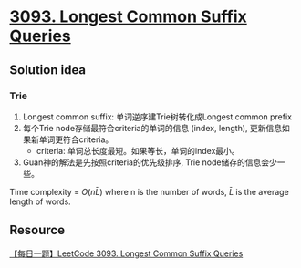 # [3093. Longest Common Suffix Queries](https://leetcode.com/problems/longest-common-suffix-queries/description/)

## Solution idea
### Trie
1. Longest common suffix: 单词逆序建Trie树转化成Longest common prefix
2. 每个Trie node存储最符合criteria的单词的信息 (index, length), 更新信息如果新单词更符合criteria。
    - criteria: 单词总长度最短。如果等长，单词的index最小。
3. Guan神的解法是先按照criteria的优先级排序, Trie node储存的信息会少一些。

Time complexity = $O(n\bar L)$ where n is the number of words, $\bar L$ is the average length of words.

## Resource
[【每日一题】LeetCode 3093. Longest Common Suffix Queries](https://www.youtube.com/watch?v=ZEwzjwfIIAQ&ab_channel=HuifengGuan)
